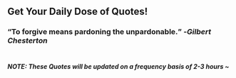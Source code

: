 ## Get Your Daily Dose of Quotes!
### <q>To forgive means pardoning the unpardonable.</q> -<em>Gilbert Chesterton</em> <br><br>
##### NOTE: These Quotes will be updated on a frequency basis of 2-3 hours ~

